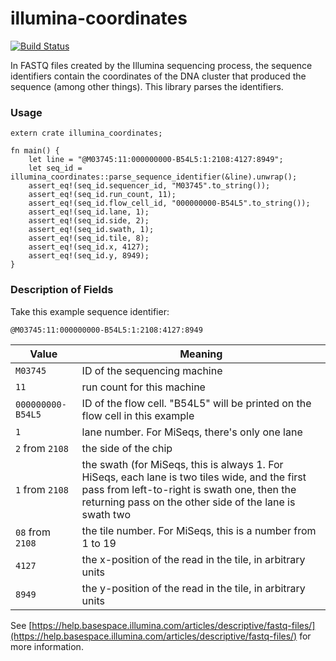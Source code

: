 # illumina-coordinates

[![Build Status](https://travis-ci.org/jimrybarski/illumina-coordinates.svg?branch=master)](https://travis-ci.org/jimrybarski/illumina-coordinates)

In FASTQ files created by the Illumina sequencing process, the sequence identifiers contain the coordinates of the DNA
cluster that produced the sequence (among other things). This library parses the identifiers.

### Usage

```
extern crate illumina_coordinates;

fn main() {
    let line = "@M03745:11:000000000-B54L5:1:2108:4127:8949";
    let seq_id = illumina_coordinates::parse_sequence_identifier(&line).unwrap();
    assert_eq!(seq_id.sequencer_id, "M03745".to_string());
    assert_eq!(seq_id.run_count, 11);
    assert_eq!(seq_id.flow_cell_id, "000000000-B54L5".to_string());
    assert_eq!(seq_id.lane, 1);
    assert_eq!(seq_id.side, 2);
    assert_eq!(seq_id.swath, 1);
    assert_eq!(seq_id.tile, 8);
    assert_eq!(seq_id.x, 4127);
    assert_eq!(seq_id.y, 8949);
}
```

### Description of Fields

Take this example sequence identifier:

`@M03745:11:000000000-B54L5:1:2108:4127:8949`

| Value | Meaning |
| --- | --- |
| `M03745` | ID of the sequencing machine |
| `11` | run count for this machine |
| `000000000-B54L5` | ID of the flow cell. "B54L5" will be printed on the flow cell in this example |
| `1` | lane number. For MiSeqs, there's only one lane |
| `2` from `2108` | the side of the chip |
| `1` from `2108` | the swath (for MiSeqs, this is always 1. For HiSeqs, each lane is two tiles wide, and the first pass from left-to-right is swath one, then the returning pass on the other side of the lane is swath two |
| `08` from `2108` | the tile number. For MiSeqs, this is a number from 1 to 19 |
| `4127` | the x-position of the read in the tile, in arbitrary units |
| `8949` | the y-position of the read in the tile, in arbitrary units |

See [https://help.basespace.illumina.com/articles/descriptive/fastq-files/](https://help.basespace.illumina.com/articles/descriptive/fastq-files/) for more information.
